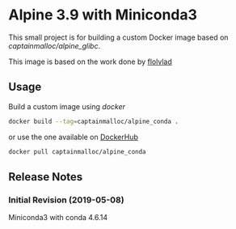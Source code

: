 # Alpine 3.9 with Miniconda3

This small project is for building a custom Docker image based on *captainmalloc/alpine_glibc*.

This image is based on the work done  by
[flolvlad](https://github.com/frol/docker-alpine-miniconda3/ "frol/docker-alpine-miniconda3")

## Usage

Build a custom image using *docker*

```bash
docker build --tag=captainmalloc/alpine_conda .
```

or use the one available on [DockerHub](https://hub.docker.com "Docker Hub")

```bash
docker pull captainmalloc/alpine_conda
```

## Release Notes

### Initial Revision (2019-05-08)

Miniconda3 with conda 4.6.14
